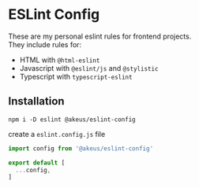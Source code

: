# ESLint Config

These are my personal eslint rules for frontend projects.  
They include rules for:  

- HTML with `@html-eslint`
- Javascript with `@eslint/js` and `@stylistic`
- Typescript with `typescript-eslint`

## Installation

```shell
npm i -D eslint @akeus/eslint-config
```

create a `eslint.config.js` file

```js
import config from '@akeus/eslint-config'

export default [
  ...config,
]
```
